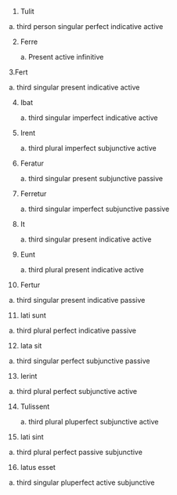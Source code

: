 1. Tulit
  
  a. third person singular perfect indicative active
  
2. Ferre
   
   a. Present active infinitive
   
3.Fert
   
   a. third singular present indicative active
   
4. Ibat
   
   a. third singular imperfect indicative active
   
5. Irent
   
   a. third plural imperfect subjunctive active
   
6. Feratur
    
    a. third singular present subjunctive passive
    
7. Ferretur
   
   a. third singular imperfect subjunctive passive
   
8. It
   
   a. third singular present indicative active
   
9. Eunt
   
   a. third plural present indicative active
   
10. Fertur
  
  a. third singular present indicative passive
  
11. lati sunt
   
   a. third plural perfect indicative passive
   
12. lata sit
   
   a. third singular perfect subjunctive passive
   
13. Ierint
   
   a. third plural perfect subjunctive active
   
14. Tulissent
    
    a. third plural pluperfect subjunctive active
    
15. lati sint
   
   a. third plural perfect passive subjunctive
   
16. latus esset

   a. third singular pluperfect active subjunctive
